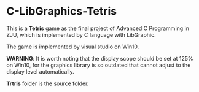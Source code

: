 # C-LibGraphics-Tetris

This is a **Tetris** game as the final project of Advanced C Programming in ZJU, which is implemented by C language with LibGraphic.

The game is implemented by visual studio on Win10.

**WARNING**: It is worth noting that the display scope should be set at 125% on Win10, for the graphics library is so outdated that cannot adjust to the display level automatically.

**Trtris** folder is the source folder.
